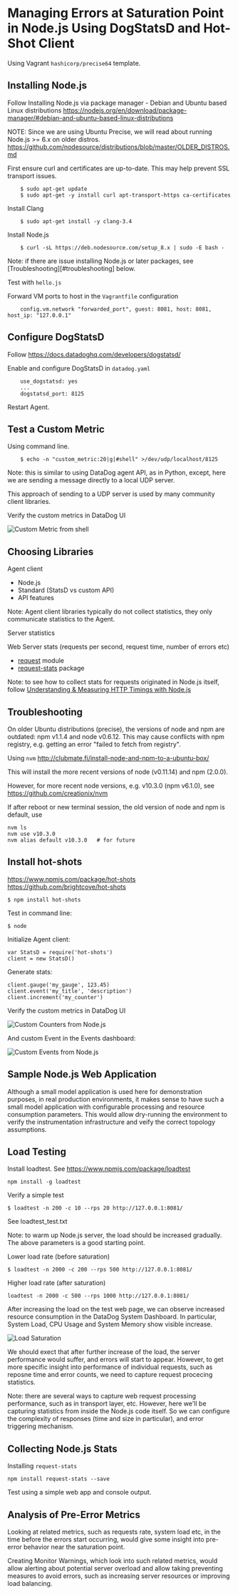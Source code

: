 
# Managing Errors at Saturation Point in Node.js Using DogStatsD and Hot-Shot Client



Using Vagrant `hashicorp/precise64` template.

## Installing Node.js

Follow Installing Node.js via package manager - Debian and Ubuntu based Linux distributions
    https://nodejs.org/en/download/package-manager/#debian-and-ubuntu-based-linux-distributions

NOTE: Since we are using Ubuntu Precise, 
we will read about running Node.js >= 6.x on older distros.
    https://github.com/nodesource/distributions/blob/master/OLDER_DISTROS.md


First ensure curl and certificates are up-to-date.
This may help prevent SSL transport issues.
```
    $ sudo apt-get update
    $ sudo apt-get -y install curl apt-transport-https ca-certificates
```
Install Clang
```
    $ sudo apt-get install -y clang-3.4
```
Install Node.js
```
    $ curl -sL https://deb.nodesource.com/setup_8.x | sudo -E bash -
```

Note: if there are issue installing Node.js or later packages, see [Troubleshooting][#troubleshooting] below.

Test with `hello.js`

Forward VM ports to host in the `Vagrantfile` configuration
```
    config.vm.network "forwarded_port", guest: 8081, host: 8081, host_ip: "127.0.0.1"
```
## Configure DogStatsD

Follow https://docs.datadoghq.com/developers/dogstatsd/

Enable and configure DogStatsD in `datadog.yaml`

```
    use_dogstatsd: yes
    ...
    dogstatsd_port: 8125
```

Restart Agent.

## Test a Custom Metric

Using command line.
```
    $ echo -n "custom_metric:20|g|#shell" >/dev/udp/localhost/8125
```

Note: this is similar to using DataDog agent API, as in Python,
except, here we are sending a message directly to a local UDP server.
 
This approach of sending to a UDP server is used by many community
client libraries.

Verify the custom metrics in DataDog UI

![Custom Metric from shell](010_Custom_Metric_Shell.png)

## Choosing Libraries

Agent client

- Node.js
- Standard (StatsD vs custom API)
- API features

Note: Agent client libraries typically do not collect statistics,
they only communicate statistics to the Agent.

Server statistics

Web Server stats (requests per second, request time, number of errors etc)

 - [request](https://github.com/request/request) module
 - [request-stats](https://github.com/watson/request-stats) package 

Note: to see how to collect stats for requests originated in Node.js itself,
follow [Understanding & Measuring HTTP Timings with Node.js](https://blog.risingstack.com/measuring-http-timings-node-js/)

## Troubleshooting

On older Ubuntu distributions (precise), the versions of node and npm are outdated:
npm v1.1.4 and node v0.6.12.
This may cause conflicts with npm registry, e.g. getting an error "failed to fetch from registry".

Using `nvm` http://clubmate.fi/install-node-and-npm-to-a-ubuntu-box/

This will install the more recent versions of node (v0.11.14) and npm (2.0.0).

However, for more recent node versions, e.g. v10.3.0 (npm v6.1.0),
see https://github.com/creationix/nvm

If after reboot or new terminal session, the old version of node and npm is default, use
```
nvm ls
nvm use v10.3.0
nvm alias default v10.3.0   # for future
```

## Install hot-shots

https://www.npmjs.com/package/hot-shots
https://github.com/brightcove/hot-shots

```
$ npm install hot-shots
```

Test in command line:
```
$ node
```
Initialize Agent client:
```
var StatsD = require('hot-shots')
client = new StatsD()
```

Generate stats:
```
client.gauge('my_gauge', 123.45)
client.event('my_title', 'description')
client.increment('my_counter')
```

Verify the custom metrics in DataDog UI

![Custom Counters from Node.js](020_Custom_Counters_Node.png)

And custom Event in the Events dashboard:

![Custom Events from Node.js](030_Custom_Events_Node.png)

## Sample Node.js Web Application

Although a small model application is used here for demonstration purposes,
in real production environments, it makes sense to have such a small model 
application with configurable processing and resource consumption parameters.
This would allow dry-running the environment to verify the instrumentation
infrastructure and veify the correct topology assumptions.


## Load Testing

Install loadtest. See https://www.npmjs.com/package/loadtest

```
npm install -g loadtest
```

Verify a simple test
```
$ loadtest -n 200 -c 10 --rps 20 http://127.0.0.1:8081/
```
See loadtest_test.txt

Note: to warm up Node.js server, the load should be increased gradually.
The above parameters is a good starting point.

Lower load rate (before saturation)
```
$ loadtest -n 2000 -c 200 --rps 500 http://127.0.0.1:8081/
```
Higher load rate (after saturation)
```
loadtest -n 2000 -c 500 --rps 1000 http://127.0.0.1:8081/
```

After increasing the load on the test web page, we can observe
increased resource consumption in the DataDog System Dashboard.
In particular, System Load, CPU Usage and System Memory show
visible increase.

![Load Saturation](040_Load_Saturation.png)

We should exect that after further increase of the load, the server
performance would suffer, and errors will start to appear.
However, to get more specific insight into performance of individual
requests, such as reposne time and error counts, we need to capture
request procecing statistics.

Note: there are several ways to capture web request processing performance,
such as in transport layer, etc. However, here we'll be capturing
statistics from inside the Node.js code itself. So we can configure
the complexity of responses (time and size in particular), and error
triggering mechanism.

## Collecting Node.js Stats

Installing `request-stats`
```
npm install request-stats --save
```

Test using a simple web app and console output.



## Analysis of Pre-Error Metrics

Looking at related metrics, such as requests rate, system load etc, 
in the time before the errors start occurring, would give some
insight into pre-error behavior near the saturation point.

Creating Monitor Warnings, which look into such related metrics,
would allow alerting about potential server overload and allow
taking preventing measures to avoid errors, such as increasing
server resources or improving load balancing.


